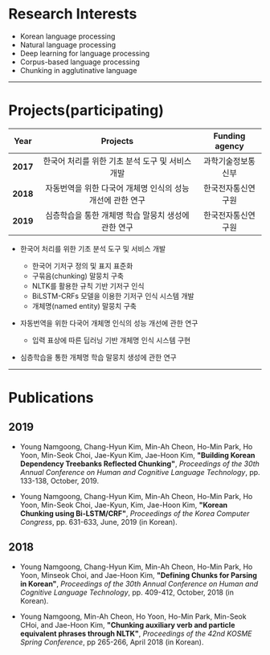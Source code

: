 # Research Interests
* Korean language processing
* Natural language processing
* Deep learning for language processing
* Corpus-based language processing
* Chunking in agglutinative language

***
# Projects(participating)

|  <center>Year</center> |  <center>Projects</center> |  <center>Funding agency</center> |
|:--------:|:--------:|:--------:|
|**2017** | <center>한국어 처리를 위한 기초 분석 도구 및 서비스 개발</center> |<center>과학기술정보통신부</center>|
|**2018** | <center>자동번역을 위한 다국어 개체명 인식의 성능 개선에 관한 연구</center> |<center>한국전자통신연구원</center>|
|**2019** | <center>심층학습을 통한 개체명 학습 말뭉치 생성에 관한 연구</center> |<center>한국전자통신연구원</center>|

* 한국어 처리를 위한 기초 분석 도구 및 서비스 개발
  * 한국어 기저구 정의 및 표지 표준화
  * 구묶음(chunking) 말뭉치 구축
  * NLTK를 활용한 규칙 기반 기저구 인식
  * BiLSTM-CRFs 모델을 이용한 기저구 인식 시스템 개발
  * 개체명(named entity) 말뭉치 구축

* 자동번역을 위한 다국어 개체명 인식의 성능 개선에 관한 연구
  * 입력 표상에 따른 딥러닝 기반 개체명 인식 시스템 구현

* 심층학습을 통한 개체명 학습 말뭉치 생성에 관한 연구

***
# Publications

## 2019
* Young Namgoong, Chang-Hyun Kim, Min-Ah Cheon, Ho-Min Park, Ho Yoon, Min-Seok Choi, Jae-Kyun Kim, Jae-Hoon Kim, **"Building Korean Dependency Treebanks Reflected Chunking"**, *Proceedings of the 30th Annual Conference on Human and Cognitive Language Technology*, pp. 133-138, October, 2019. 

* Young Namgoong, Chang-Hyun Kim, Min-Ah Cheon, Ho-Min Park, Ho Yoon, Min-Seok Choi, Jae-Kyun, Kim, Jae-Hoon Kim, **"Korean Chunking using Bi-LSTM/CRF"**, *Proceedings of the Korea Computer Congress*, pp. 631-633, June, 2019 (in Korean).

## 2018
* Young Namgoong, Chang-Hyun Kim, Min-Ah Cheon, Ho-Min Park, Ho Yoon, Minseok Choi, and Jae-Hoon Kim, **"Defining Chunks for Parsing in Korean"**, *Proceedings of the 30th Annual Conference on Human and Cognitive Language Technology*, pp. 409-412, October, 2018 (in Korean).

* Young Namgoong, Min-Ah Cheon,  Ho Yoon, Ho-Min Park,  Min-Seok CHoi, and Jae-Hoon Kim, **"Chunking auxiliary verb and particle equivalent phrases through NLTK"**,  *Proceedings of the 42nd KOSME Spring Conference*, pp 265-266, April 2018 (in Korean).
